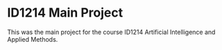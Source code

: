# ID1214 Main Project

This was the main project for the course ID1214 Artificial Intelligence and Applied Methods.
